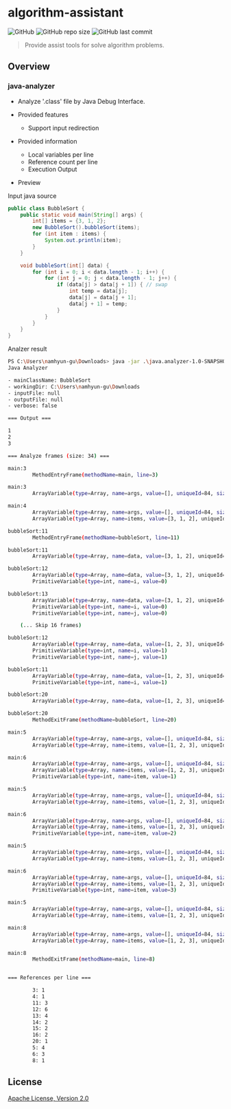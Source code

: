 # algorithm-assistant

![GitHub](https://img.shields.io/github/license/namhyun-gu/algorithm-assistant)
![GitHub repo size](https://img.shields.io/github/repo-size/namhyun-gu/algorithm-assistant)
![GitHub last commit](https://img.shields.io/github/last-commit/namhyun-gu/algorithm-assistant)

> Provide assist tools for solve algorithm problems.

## Overview

### java-analyzer

- Analyze '.class' file by Java Debug Interface.
- Provided features
  - Support input redirection
- Provided information
  - Local variables per line
  - Reference count per line
  - Execution Output

- Preview

Input java source

```java
public class BubbleSort {
    public static void main(String[] args) {
        int[] items = {3, 1, 2};
        new BubbleSort().bubbleSort(items);
        for (int item : items) {
            System.out.println(item);
        }
    }

    void bubbleSort(int[] data) {
        for (int i = 0; i < data.length - 1; i++) {
            for (int j = 0; j < data.length - 1; j++) {
                if (data[j] > data[j + 1]) { // swap
                    int temp = data[j];
                    data[j] = data[j + 1];
                    data[j + 1] = temp;
                }
            }
        }
    }
}
```

Analzer result

```bash
PS C:\Users\namhyun-gu\Downloads> java -jar .\java.analyzer-1.0-SNAPSHOT.jar BubbleSort
Java Analyzer

- mainClassName: BubbleSort
- workingDir: C:\Users\namhyun-gu\Downloads
- inputFile: null
- outputFile: null
- verbose: false

=== Output ===

1
2
3

=== Analyze frames (size: 34) ===

main:3
        MethodEntryFrame(methodName=main, line=3)

main:3
        ArrayVariable(type=Array, name=args, value=[], uniqueId=84, size=0)

main:4
        ArrayVariable(type=Array, name=args, value=[], uniqueId=84, size=0)
        ArrayVariable(type=Array, name=items, value=[3, 1, 2], uniqueId=85, size=3)

bubbleSort:11
        MethodEntryFrame(methodName=bubbleSort, line=11)

bubbleSort:11
        ArrayVariable(type=Array, name=data, value=[3, 1, 2], uniqueId=85, size=3)

bubbleSort:12
        ArrayVariable(type=Array, name=data, value=[3, 1, 2], uniqueId=85, size=3)
        PrimitiveVariable(type=int, name=i, value=0)

bubbleSort:13
        ArrayVariable(type=Array, name=data, value=[3, 1, 2], uniqueId=85, size=3)
        PrimitiveVariable(type=int, name=i, value=0)
        PrimitiveVariable(type=int, name=j, value=0)

	(... Skip 16 frames)

bubbleSort:12
        ArrayVariable(type=Array, name=data, value=[1, 2, 3], uniqueId=85, size=3)
        PrimitiveVariable(type=int, name=i, value=1)
        PrimitiveVariable(type=int, name=j, value=1)

bubbleSort:11
        ArrayVariable(type=Array, name=data, value=[1, 2, 3], uniqueId=85, size=3)
        PrimitiveVariable(type=int, name=i, value=1)

bubbleSort:20
        ArrayVariable(type=Array, name=data, value=[1, 2, 3], uniqueId=85, size=3)

bubbleSort:20
        MethodExitFrame(methodName=bubbleSort, line=20)

main:5
        ArrayVariable(type=Array, name=args, value=[], uniqueId=84, size=0)
        ArrayVariable(type=Array, name=items, value=[1, 2, 3], uniqueId=85, size=3)

main:6
        ArrayVariable(type=Array, name=args, value=[], uniqueId=84, size=0)
        ArrayVariable(type=Array, name=items, value=[1, 2, 3], uniqueId=85, size=3)
        PrimitiveVariable(type=int, name=item, value=1)

main:5
        ArrayVariable(type=Array, name=args, value=[], uniqueId=84, size=0)
        ArrayVariable(type=Array, name=items, value=[1, 2, 3], uniqueId=85, size=3)

main:6
        ArrayVariable(type=Array, name=args, value=[], uniqueId=84, size=0)
        ArrayVariable(type=Array, name=items, value=[1, 2, 3], uniqueId=85, size=3)
        PrimitiveVariable(type=int, name=item, value=2)

main:5
        ArrayVariable(type=Array, name=args, value=[], uniqueId=84, size=0)
        ArrayVariable(type=Array, name=items, value=[1, 2, 3], uniqueId=85, size=3)

main:6
        ArrayVariable(type=Array, name=args, value=[], uniqueId=84, size=0)
        ArrayVariable(type=Array, name=items, value=[1, 2, 3], uniqueId=85, size=3)
        PrimitiveVariable(type=int, name=item, value=3)

main:5
        ArrayVariable(type=Array, name=args, value=[], uniqueId=84, size=0)
        ArrayVariable(type=Array, name=items, value=[1, 2, 3], uniqueId=85, size=3)

main:8
        ArrayVariable(type=Array, name=args, value=[], uniqueId=84, size=0)
        ArrayVariable(type=Array, name=items, value=[1, 2, 3], uniqueId=85, size=3)

main:8
        MethodExitFrame(methodName=main, line=8)


=== References per line ===

        3: 1
        4: 1
        11: 3
        12: 6
        13: 4
        14: 2
        15: 2
        16: 2
        20: 1
        5: 4
        6: 3
        8: 1
```

## License

[Apache License, Version 2.0](https://opensource.org/licenses/Apache-2.0)